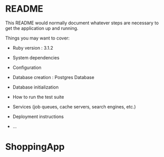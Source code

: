 # README

This README would normally document whatever steps are necessary to get the
application up and running.

Things you may want to cover:

* Ruby version : 3.1.2

* System dependencies

* Configuration

* Database creation : Postgres Database

* Database initialization

* How to run the test suite

* Services (job queues, cache servers, search engines, etc.)

* Deployment instructions

* ...
# ShoppingApp
